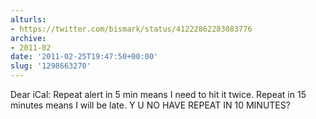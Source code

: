 ```yaml
---
alturls:
- https://twitter.com/bismark/status/41222862283083776
archive:
- 2011-02
date: '2011-02-25T19:47:50+00:00'
slug: '1298663270'
---
```


Dear iCal: Repeat alert in 5 min means I need to hit it twice.  Repeat in 15 minutes means I will be late. Y U NO HAVE REPEAT IN 10 MINUTES?

